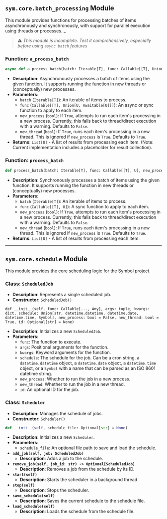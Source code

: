 ## `sym.core.batch_processing` Module

This module provides functions for processing batches of items asynchronously and synchronously, with support for parallel execution using threads or processes. 
_
> ⚠ _This module is incomplete. Test it comprehensively, especially before using `async batch` features_

### Function: `a_process_batch`
```python
async def a_process_batch(batch: Iterable[T], func: Callable[[T], Union[U, Awaitable[U]]], new_process: bool = False, new_thread: bool = True) -> List[U]
```

*   **Description**: Asynchronously processes a batch of items using the given function. It supports running the function in new threads or (conceptually) new processes.
*   **Parameters**:
    *   `batch` (`Iterable[T]`): An iterable of items to process.
    *   `func` (`Callable[[T], Union[U, Awaitable[U]]]`): An async or sync function to apply to each item.
    *   `new_process` (`bool`): If `True`, attempts to run each item's processing in a new process. Currently, this falls back to thread/direct execution with a warning. Defaults to `False`.
    *   `new_thread` (`bool`): If `True`, runs each item's processing in a new thread. This is ignored if `new_process` is `True`. Defaults to `True`.
*   **Returns**: `List[U]` - A list of results from processing each item. (Note: Current implementation includes a placeholder for result collection).

### Function: `process_batch`
```python
def process_batch(batch: Iterable[T], func: Callable[[T], U], new_process: bool = False, new_thread: bool = True) -> List[U]
```

*   **Description**: Synchronously processes a batch of items using the given function. It supports running the function in new threads or (conceptually) new processes.
*   **Parameters**:
    *   `batch` (`Iterable[T]`): An iterable of items to process.
    *   `func` (`Callable[[T], U]`): A sync function to apply to each item.
    *   `new_process` (`bool`): If `True`, attempts to run each item's processing in a new process. Currently, this falls back to thread/direct execution with a warning. Defaults to `False`.
    *   `new_thread` (`bool`): If `True`, runs each item's processing in a new thread. This is ignored if `new_process` is `True`. Defaults to `True`.
*   **Returns**: `List[U]` - A list of results from processing each item.

---

## `sym.core.schedule` Module

This module provides the core scheduling logic for the Symbol project.

### Class: `ScheduledJob`
* **Description**: Represents a single scheduled job.
* **Constructor**: `ScheduledJob()`
```
def __init__(self, func: Callable[..., Any], args: tuple, kwargs: dict, schedule: Union[str, datetime.datetime, datetime.date, datetime.time, Symbol], new_process: bool = False, new_thread: bool = True, id: Optional[str] = None)
```

* **Description**: Initializes a new `ScheduledJob`.
* **Parameters**:
    *   `func`: The function to execute.
    *   `args`: Positional arguments for the function.
    *   `kwargs`: Keyword arguments for the function.
    *   `schedule`: The schedule for the job. Can be a cron string, a `datetime.datetime` object, a `datetime.date` object, a `datetime.time` object, or a `Symbol` with a name that can be parsed as an ISO 8601 datetime string.
    *   `new_process`: Whether to run the job in a new process.
    *   `new_thread`: Whether to run the job in a new thread.
    *   `id`: An optional ID for the job.

### Class: `Scheduler`
* **Description**: Manages the schedule of jobs.
* **Constructor**: `Scheduler()`  
```python
def __init__(self, schedule_file: Optional[str] = None)
```

*   **Description**: Initializes a new `Scheduler`.
*   **Parameters**:
    *   `schedule_file`: An optional file path to save and load the schedule.
* **`add_job(self, job: ScheduledJob)`**
    *   **Description**: Adds a job to the schedule.
* **`remove_job(self, job_id: str) -> Optional[ScheduledJob]`**
    *   **Description**: Removes a job from the schedule by its ID.
* **`start(self)`**
    *   **Description**: Starts the scheduler in a background thread.
* **`stop(self)`**
    *   **Description**: Stops the scheduler.
* **`save_schedule(self)`**
    *   **Description**: Saves the current schedule to the schedule file.
* **`load_schedule(self)`**
    *   **Description**: Loads the schedule from the schedule file.
